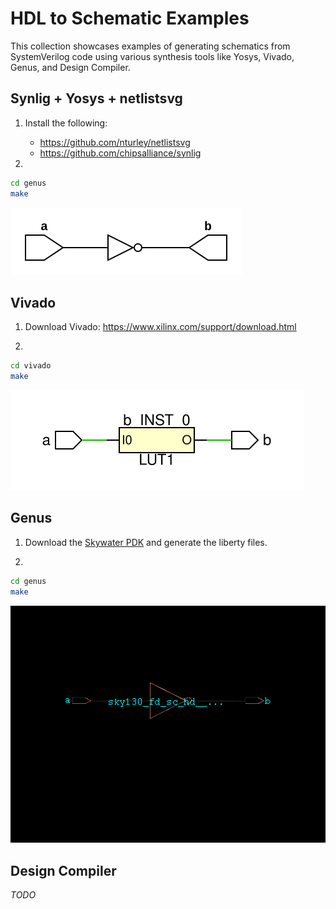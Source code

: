 
# HDL to Schematic Examples

This collection showcases examples of generating schematics from SystemVerilog code using various synthesis tools like Yosys, Vivado, Genus, and Design Compiler.

## Synlig + Yosys + netlistsvg

1. Install the following:
   * <https://github.com/nturley/netlistsvg>
   * <https://github.com/chipsalliance/synlig>

2.

```bash
cd genus
make
```

![Yosys Schematic](docs/yosys.svg)

## Vivado

1. Download Vivado: <https://www.xilinx.com/support/download.html>

2.

```bash
cd vivado
make
```

![Vivado Schematic](docs/vivado.svg)

## Genus

1. Download the [Skywater PDK](https://github.com/google/skywater-pdk) and generate the liberty files.

2.

```bash
cd genus
make
```

![Genus Schematic](docs/genus.png)

## Design Compiler

*TODO*
